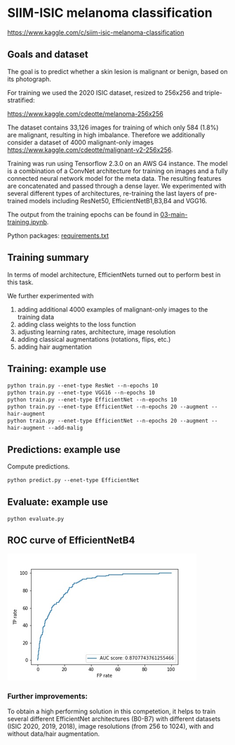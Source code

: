 # SIIM-ISIC melanoma classification
https://www.kaggle.com/c/siim-isic-melanoma-classification

## Goals and dataset
The goal is to predict whether a skin lesion is malignant or benign, based on its photograph.

For training we used the 2020 ISIC dataset, resized to 256x256 and triple-stratified:

https://www.kaggle.com/cdeotte/melanoma-256x256 

The dataset contains 33,126 images for training of which only 584 (1.8%) are malignant, resulting in high imbalance. Therefore we additionally consider a dataset of 4000 malignant-only images https://www.kaggle.com/cdeotte/malignant-v2-256x256.

Training was run using Tensorflow 2.3.0 on an AWS G4 instance. The model is a combination of a ConvNet architecture for training on images and a fully connected neural network model for the meta data. 
The resulting features are concatenated and passed through a dense layer.
We experimented with several different types of architectures, re-training the last layers of pre-trained models including ResNet50, EfficientNetB1,B3,B4 and VGG16.

The output from the training epochs can be found in [03-main-training.ipynb](03-main-training.ipynb). 

Python packages: [requirements.txt](requirements.txt)

## Training summary
In terms of model architecture, EfficientNets turned out to perform best in this task.

We further experimented with
1. adding additional 4000 examples of malignant-only images to the training data
2. adding class weights to the loss function
3. adjusting learning rates, architecture, image resolution
4. adding classical augmentations (rotations, flips, etc.)
5. adding hair augmentation

## Training: example use
```
python train.py --enet-type ResNet --n-epochs 10
python train.py --enet-type VGG16 --n-epochs 10
python train.py --enet-type EfficientNet --n-epochs 10
python train.py --enet-type EfficientNet --n-epochs 20 --augment --hair-augment 
python train.py --enet-type EfficientNet --n-epochs 20 --augment --hair-augment --add-malig
```

## Predictions: example use
Compute predictions.

```
python predict.py --enet-type EfficientNet
```

## Evaluate: example use

```
python evaluate.py 
```

<!-- 
## Ensembling
The predictions from the three models were ensembled into final predictions.

```
python ensemble.py
```

## Evaluation

```
python evaluate.py
```
-->

## ROC curve of EfficientNetB4

![ROC curve of the final model](roc_curve_effnet.jpg)

### Further improvements:
To obtain a high performing solution in this competetion, it helps to train several different EfficientNet architectures (B0-B7) with different datasets (ISIC 2020, 2019, 2018), image resolutions (from 256 to 1024), with and without data/hair augmentation.

